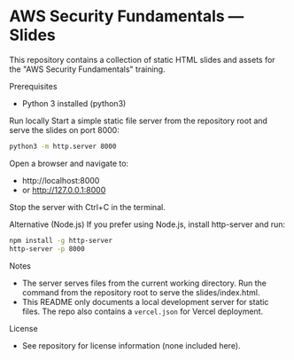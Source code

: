 # AWS Security Fundamentals — Slides

This repository contains a collection of static HTML slides and assets for the "AWS Security Fundamentals" training.

Prerequisites
- Python 3 installed (python3)

Run locally
Start a simple static file server from the repository root and serve the slides on port 8000:

```bash
python3 -m http.server 8000
```

Open a browser and navigate to:
- http://localhost:8000
- or http://127.0.0.1:8000

Stop the server with Ctrl+C in the terminal.

Alternative (Node.js)
If you prefer using Node.js, install http-server and run:

```bash
npm install -g http-server
http-server -p 8000
```

Notes
- The server serves files from the current working directory. Run the command from the repository root to serve the slides/index.html.
- This README only documents a local development server for static files. The repo also contains a `vercel.json` for Vercel deployment.

License
- See repository for license information (none included here).

